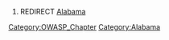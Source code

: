 1.  REDIRECT [Alabama](Alabama "wikilink")

[Category:OWASP_Chapter](Category:OWASP_Chapter "wikilink")
[Category:Alabama](Category:Alabama "wikilink")